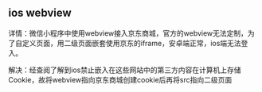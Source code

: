 ## ios webview
详情：微信小程序中使用webview接入京东商城，官方的webview无法定制，为了自定义页面，用二级页面嵌套使用京东的iframe，安卓端正常，ios端无法登入。

解决：经查阅了解到ios禁止嵌入在这些网站中的第三方内容在计算机上存储Cookie，故将webview指向京东商城创建cookie后再将src指向二级页面